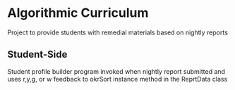 # Algorithmic Curriculum 
Project to provide students with remedial materials based on nightly reports 

## Student-Side
Student profile builder program invoked when nightly report submitted and uses r,y,g, or w feedback to okrSort instance method in the ReprtData class
